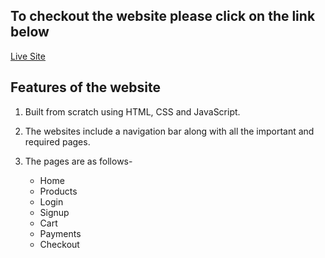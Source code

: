 
To checkout the website please click on the link below
-------------------------------------------------------

[Live Site](https://precious-biscotti-be61c5.netlify.app/feature.html)

Features of the website
------------------------

1. Built from scratch using HTML, CSS and JavaScript.
2. The websites include a navigation bar along with all the important and required pages.
3. The pages are as follows-
   
   * Home
   * Products
   * Login
   * Signup
   * Cart
   * Payments
   * Checkout

